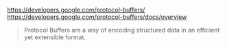 https://developers.google.com/protocol-buffers/  
https://developers.google.com/protocol-buffers/docs/overview  
> Protocol Buffers are a way of encoding structured data in an efficient yet extensible format.
